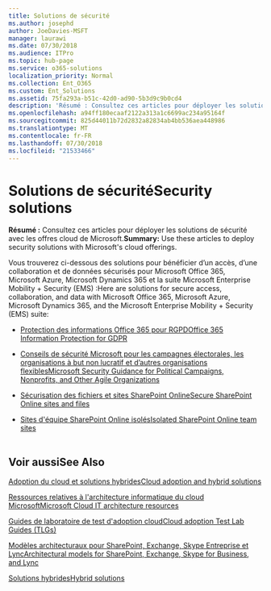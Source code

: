 ```yaml
---
title: Solutions de sécurité
ms.author: josephd
author: JoeDavies-MSFT
manager: laurawi
ms.date: 07/30/2018
ms.audience: ITPro
ms.topic: hub-page
ms.service: o365-solutions
localization_priority: Normal
ms.collection: Ent_O365
ms.custom: Ent_Solutions
ms.assetid: 75fa293a-b51c-42d0-ad90-5b3d9c9b0cd4
description: 'Résumé : Consultez ces articles pour déployer les solutions de sécurité avec les offres cloud de Microsoft.'
ms.openlocfilehash: a94ff180ecaaf2122a313a1c6699ac234a95164f
ms.sourcegitcommit: 825d44011b72d2832a82834ab4bb536aea448986
ms.translationtype: MT
ms.contentlocale: fr-FR
ms.lasthandoff: 07/30/2018
ms.locfileid: "21533466"
---
```

# <a name="security-solutions"></a><span data-ttu-id="1da36-103">Solutions de sécurité</span><span class="sxs-lookup"><span data-stu-id="1da36-103">Security solutions</span></span>

 <span data-ttu-id="1da36-104">**Résumé :** Consultez ces articles pour déployer les solutions de sécurité avec les offres cloud de Microsoft.</span><span class="sxs-lookup"><span data-stu-id="1da36-104">**Summary:** Use these articles to deploy security solutions with Microsoft's cloud offerings.</span></span>
  
<span data-ttu-id="1da36-105">Vous trouverez ci-dessous des solutions pour bénéficier d’un accès, d’une collaboration et de données sécurisés pour Microsoft Office 365, Microsoft Azure, Microsoft Dynamics 365 et la suite Microsoft Enterprise Mobility + Security (EMS) :</span><span class="sxs-lookup"><span data-stu-id="1da36-105">Here are solutions for secure access, collaboration, and data with Microsoft Office 365, Microsoft Azure, Microsoft Dynamics 365, and the Microsoft Enterprise Mobility + Security (EMS) suite:</span></span>

- [<span data-ttu-id="1da36-106">Protection des informations Office 365 pour RGPD</span><span class="sxs-lookup"><span data-stu-id="1da36-106">Office 365 Information Protection for GDPR</span></span>](office-365-information-protection-for-gdpr.md)
  
- [<span data-ttu-id="1da36-107">Conseils de sécurité Microsoft pour les campagnes électorales, les organisations à but non lucratif et d’autres organisations flexibles</span><span class="sxs-lookup"><span data-stu-id="1da36-107">Microsoft Security Guidance for Political Campaigns, Nonprofits, and Other Agile Organizations</span></span>](microsoft-security-guidance-for-political-campaigns-nonprofits-and-other-agile-o.md)
    
- [<span data-ttu-id="1da36-108">Sécurisation des fichiers et sites SharePoint Online</span><span class="sxs-lookup"><span data-stu-id="1da36-108">Secure SharePoint Online sites and files</span></span>](secure-sharepoint-online-sites-and-files.md)
    
- [<span data-ttu-id="1da36-109">Sites d'équipe SharePoint Online isolés</span><span class="sxs-lookup"><span data-stu-id="1da36-109">Isolated SharePoint Online team sites</span></span>](isolated-sharepoint-online-team-sites.md)
<br/><br/>
    
## <a name="see-also"></a><span data-ttu-id="1da36-110">Voir aussi</span><span class="sxs-lookup"><span data-stu-id="1da36-110">See Also</span></span>

[<span data-ttu-id="1da36-111">Adoption du cloud et solutions hybrides</span><span class="sxs-lookup"><span data-stu-id="1da36-111">Cloud adoption and hybrid solutions</span></span>](cloud-adoption-and-hybrid-solutions.md)
  
[<span data-ttu-id="1da36-112">Ressources relatives à l'architecture informatique du cloud Microsoft</span><span class="sxs-lookup"><span data-stu-id="1da36-112">Microsoft Cloud IT architecture resources</span></span>](microsoft-cloud-it-architecture-resources.md)
  
[<span data-ttu-id="1da36-113">Guides de laboratoire de test d'adoption cloud</span><span class="sxs-lookup"><span data-stu-id="1da36-113">Cloud adoption Test Lab Guides (TLGs)</span></span>](cloud-adoption-test-lab-guides-tlgs.md)
  
[<span data-ttu-id="1da36-114">Modèles architecturaux pour SharePoint, Exchange, Skype Entreprise et Lync</span><span class="sxs-lookup"><span data-stu-id="1da36-114">Architectural models for SharePoint, Exchange, Skype for Business, and Lync</span></span>](architectural-models-for-sharepoint-exchange-skype-for-business-and-lync.md)
  
[<span data-ttu-id="1da36-115">Solutions hybrides</span><span class="sxs-lookup"><span data-stu-id="1da36-115">Hybrid solutions</span></span>](hybrid-solutions.md)


